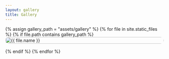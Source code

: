 ```yaml
---
layout: gallery 
title: Gallery
---
```

<style>
  /* Masonry layout */
  .masonry {
    column-count: auto;
    column-width: 250px;
    column-gap: 1rem;
  }
  .masonry a {
    display: block;
    margin-bottom: 1rem;
    break-inside: avoid;
  }
  .masonry img {
    width: 100%;
    height: auto;
    display: block;
    border-radius: 12px;
    transform: scale(1);
    opacity: 1;
    cursor: pointer;
    transition: transform 0.3s ease, box-shadow 0.3s ease, opacity 0.6s ease;
  }
  .masonry img:hover {
    transform: scale(1.03);
    box-shadow: 0 8px 20px rgba(0,0,0,0.15);
  }
</style>

<!-- Masonry gallery -->
<div class="masonry" id="gallery">
  {% assign gallery_path = "assets/gallery" %}
  {% for file in site.static_files %}
    {% if file.path contains gallery_path %}
      <a href="{{ file.path | relative_url }}" 
         class="glightbox" 
         data-gallery="gallery1" 
         data-title="{{ file.name }}">
        <img src="{{ file.path | relative_url }}" loading="lazy" alt="{{ file.name }}">
      </a>
    {% endif %}
  {% endfor %}
</div>
